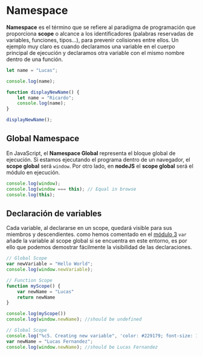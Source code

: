 # Namespace

**Namespace** es el término que se refiere al paradigma de programación que proporciona **scope** o alcance a los identificadores (palabras reservadas de variables, funciones, tipos...), para prevenir colisiones entre ellos. Un ejemplo muy claro es cuando declaramos una variable en el cuerpo principal de ejecución y declaramos otra variable con el mismo nombre dentro de una función.

```javascript
let name = "Lucas";

console.log(name);

function displayNewName() {
    let name = "Ricardo";
    console.log(name);
}

displayNewName();
```

## Global Namespace

En JavaScript, el **Namespace Global** representa el bloque global de ejecución. Si estamos ejecutando el programa dentro de un navegador, el **scope global** será `window`. Por otro lado, en **nodeJS** el **scope global** será el módulo en ejecución.

```javascript
console.log(window);
console.log(window === this); // Equal in browse
console.log(this);
```

## Declaración de variables

Cada variable, al declararse en un scope, quedará visible para sus miembros y descendientes. como hemos comentado en el [módulo 3](/beginner/3_variables/README.md) `var` añade la variable al scope global si se encuentra en este entorno, es por ello que podemos demostrar fácilmente la visibilidad de las declaraciones.

```javascript
// Global Scope
var newVariable = "Hello World";
console.log(window.newVariable);

// Function Scope
function myScope() {
    var newName = "Lucas"
    return newName
}

console.log(myScope())
console.log(window.newName); //should be undefined

// Global Scope
console.log("%c5. Creating new variable", 'color: #229179; font-size: 16px;');
var newName = "Lucas Fernandez";
console.log(window.newName); //should be Lucas Fernandez
```
